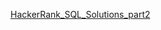 [HackerRank_SQL_Solutions_part2](https://medium.com/@radha4radha/hacker-rank-sql-solutions-be5261a71f10)
